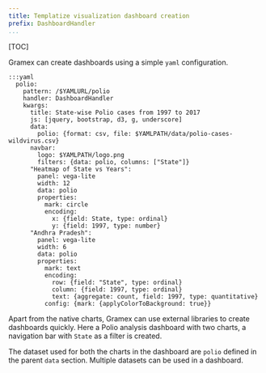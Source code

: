 ```yaml
---
title: Templatize visualization dashboard creation
prefix: DashboardHandler
...
```


[TOC]

Gramex can create dashboards using a simple `yaml` configuration.

    :::yaml
      polio:
        pattern: /$YAMLURL/polio
        handler: DashboardHandler
        kwargs:
          title: State-wise Polio cases from 1997 to 2017
          js: [jquery, bootstrap, d3, g, underscore]
          data:
            polio: {format: csv, file: $YAMLPATH/data/polio-cases-wildvirus.csv}
          navbar:
            logo: $YAMLPATH/logo.png
            filters: {data: polio, columns: ["State"]}
          "Heatmap of State vs Years":
            panel: vega-lite
            width: 12
            data: polio
            properties:
              mark: circle
              encoding:
                x: {field: State, type: ordinal}
                y: {field: 1997, type: number}
          "Andhra Pradesh":
            panel: vega-lite
            width: 6
            data: polio
            properties:
              mark: text
              encoding:
                row: {field: "State", type: ordinal}
                column: {field: 1997, type: ordinal}
                text: {aggregate: count, field: 1997, type: quantitative}
              config: {mark: {applyColorToBackground: true}}

Apart from the native charts, Gramex can use external libraries to create dashboards quickly. Here a Polio analysis dashboard with two charts, a navigation bar with `State` as a filter is created.

The dataset used for both the charts in the dashboard are `polio` defined in the parent `data` section. Multiple datasets can be used in a dashboard.
